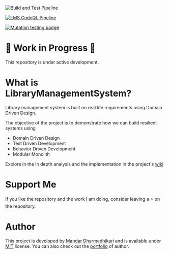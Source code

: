 ![Build and Test Pipeline](https://github.com/codidharma/LibraryManagementSystem/actions/workflows/ci-action.yaml/badge.svg)

[![LMS CodeQL Pipeline](https://github.com/codidharma/LibraryManagementSystem/actions/workflows/code-ql.yaml/badge.svg)](https://github.com/codidharma/LibraryManagementSystem/actions/workflows/code-ql.yaml)

[![Mutation testing badge](https://img.shields.io/endpoint?style=flat&url=https%3A%2F%2Fbadge-api.stryker-mutator.io%2Fgithub.com%2Fcodidharma%2FLibraryManagementSystem%2Fmain)](https://dashboard.stryker-mutator.io/reports/github.com/codidharma/LibraryManagementSystem/main)

# :construction: Work in Progress :construction:

This repository is under active development.

# What is LibraryManagementSystem?
Library management system is built on real life requirements using Domain Driven Design.

The objective of the project is to demonstrate how we can build resilient systems using
* Domain Driven Design
* Test Driven Development
* Behavior Driven Development
* Modular Monolith

Explore in the in depth analysis and the implementation in the project's [wiki](https://github.com/codidharma/LibraryManagementSystem/wiki)

# Support Me
If you like the repository and the work I am doing, consider leaving a :star: on the repository.

# Author
This project is developed by [Mandar Dharmadhikari](https://github.com/codidharma) and is available under [MIT](https://github.com/codidharma/LibraryManagementSystem/blob/master/LICENSE) license. You can also check out the [portfolio](http://portfolio.codidharma.com/) of author.